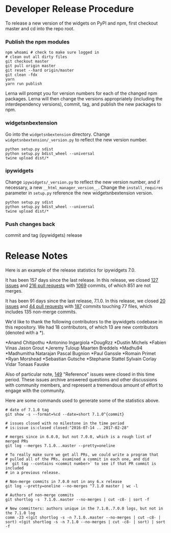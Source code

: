 Developer Release Procedure
===========================

To release a new version of the widgets on PyPI and npm, first checkout master
and cd into the repo root.

### Publish the npm modules

```
npm whoami # check to make sure logged in
# clean out all dirty files
git checkout master
git pull origin master
git reset --hard origin/master
git clean -fdx
yarn
yarn run publish
```

Lerna will prompt you for version numbers for each of the changed npm packages. Lerna will then change the versions appropriately (including the interdependency versions), commit, tag, and publish the new packages to npm.

### widgetsnbextension

Go into the `widgetsnbextension` directory. Change `widgetsnbextension/_version.py` to reflect the new version number.
```
python setup.py sdist
python setup.py bdist_wheel --universal
twine upload dist/*
```

### ipywidgets

Change `ipywidgets/_version.py` to reflect the new version number, and if necessary, a new `__html_manager_version__`. Change the `install_requires` parameter in `setup.py` reference the new widgetsnbextension version.

```
python setup.py sdist
python setup.py bdist_wheel --universal
twine upload dist/*
```

### Push changes back

commit and tag (ipywidgets) release


Release Notes
=============

Here is an example of the release statistics for ipywidgets 7.0.

It has been 157 days since the last release. In this release, we closed [127 issues](https://github.com/jupyter-widgets/ipywidgets/issues?q=is%3Aissue+is%3Aclosed+milestone%3A7.0) and [216 pull requests](https://github.com/jupyter-widgets/ipywidgets/pulls?q=is%3Apr+milestone%3A7.0+is%3Aclosed) with [1069](https://github.com/jupyter-widgets/ipywidgets/compare/6.0.0...7.0.0) commits, of which 851 are not merges.

It has been 91 days since the last release, 7.1.0. In this release, we closed [20 issues](https://github.com/jupyter-widgets/ipywidgets/issues?q=is%3Aissue+milestone%3A7.2+is%3Aclosed) and [44 pull requests](https://github.com/jupyter-widgets/ipywidgets/pulls?q=is%3Apr+milestone%3A7.2+is%3Aclosed) with [187](https://github.com/jupyter-widgets/ipywidgets/compare/7.1.0...master) commits touching 77 files, which includes 135 non-merge commits.

We'd like to thank the following contributors to the ipywidgets codebase in this repository. We had 18 contributors, of which 13 are new contributors (denoted with a *).

*Anand Chitipothu
*Antonino Ingargiola
*DougRzz
*Dustin Michels
*Fabien Vinas
Jason Grout
*Jeremy Tuloup
Maarten Breddels
*Madhu94
*Madhumitha Natarajan
Pascal Bugnion
*Paul Ganssle
*Romain Primet
*Ryan Morshead
*Sebastian Gutsche
*Stephanie Stattel
Sylvain Corlay
Vidar Tonaas Fauske

Also of particular note, [149](https://github.com/jupyter-widgets/ipywidgets/issues?q=is%3Aissue+is%3Aclosed+closed%3A%222016-12-27+..+2018-03-28%22+milestone%3AReference) "Reference" issues were closed in this time period. These issues archive answered questions and other discussions with community members, and represent a tremendous amount of effort to engage with the community.




Here are some commands used to generate some of the statistics above.

```
# date of 7.1.0 tag
git show -s --format=%cd --date=short 7.1.0^{commit}

# issues closed with no milestone in the time period
# is:issue is:closed closed:"2016-07-14 .. 2017-02-28"

# merges since in 6.0.0, but not 7.0.0, which is a rough list of merged PRs
git log --merges 7.1.0...master --pretty=oneline

# To really make sure we get all PRs, we could write a program that
# pulled all of the PRs, examined a commit in each one, and did
# `git tag --contains <commit number>` to see if that PR commit is included
# in a previous release.

# Non-merge commits in 7.0.0 not in any 6.x release
git log --pretty=oneline --no-merges ^7.1.0 master | wc -l

# Authors of non-merge commits
git shortlog -s  7.1.0..master --no-merges | cut -c8- | sort -f

# New committers: authors unique in the 7.1.0..7.0.0 logs, but not in the 7.1.0 log
comm -23 <(git shortlog -s -n 7.1.0..master --no-merges | cut -c8- | sort) <(git shortlog -s -n 7.1.0 --no-merges | cut -c8- | sort) | sort -f
```
